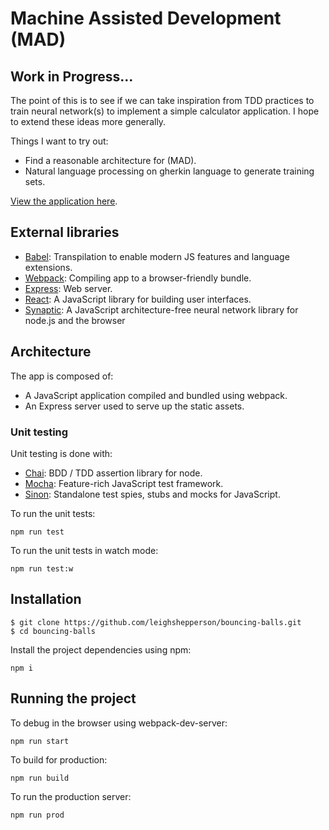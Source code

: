 # Machine Assisted Development (MAD)

## Work in Progress...

The point of this is to see if we can take inspiration from TDD practices to train
neural network(s) to implement a simple calculator application. I hope to
extend these ideas more generally.

Things I want to try out:
* Find a reasonable architecture for (MAD).
* Natural language processing on gherkin language to generate training sets.  

[View the application here](https://machine-assisted-development.herokuapp.com/).

## External libraries

* [Babel](https://babeljs.io/): Transpilation to enable modern JS features and language extensions.
* [Webpack](https://webpack.github.io/): Compiling app to a browser-friendly bundle.
* [Express](http://expressjs.com/): Web server.
* [React](http://expressjs.com/): A JavaScript library for building user interfaces.
* [Synaptic](http://caza.la/synaptic/): A JavaScript architecture-free neural network library for node.js and the browser

## Architecture

The app is composed of:

* A JavaScript application compiled and bundled using webpack.
* An Express server used to serve up the static assets.

### Unit testing

Unit testing is done with:

* [Chai](http://chaijs.com/): BDD / TDD assertion library for node.
* [Mocha](https://mochajs.org/): Feature-rich JavaScript test framework.
* [Sinon](http://sinonjs.org/): Standalone test spies, stubs and mocks for JavaScript.

To run the unit tests:

```
npm run test
```

To run the unit tests in watch mode:

```
npm run test:w
```

## Installation

```
$ git clone https://github.com/leighshepperson/bouncing-balls.git
$ cd bouncing-balls
```

Install the project dependencies using npm:

```
npm i
```

## Running the project

To debug in the browser using webpack-dev-server:

```
npm run start
```

To build for production:

```
npm run build
```

To run the production server:

```
npm run prod
```
